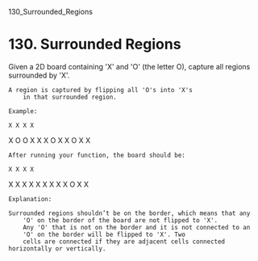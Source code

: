 130_Surrounded_Regions
# 130. Surrounded Regions

Given a 2D board containing 'X' and 'O' (the
        letter O), capture all regions surrounded by 'X'.

    A region is captured by flipping all 'O's into 'X's
        in that surrounded region.

    Example:

    X X X X
X O O X
X X O X
X O X X

    After running your function, the board should be:

    X X X X
X X X X
X X X X
X O X X

    Explanation:

    Surrounded regions shouldn’t be on the border, which means that any
        'O' on the border of the board are not flipped to 'X'.
        Any 'O' that is not on the border and it is not connected to an
        'O' on the border will be flipped to 'X'. Two
        cells are connected if they are adjacent cells connected horizontally or vertically.